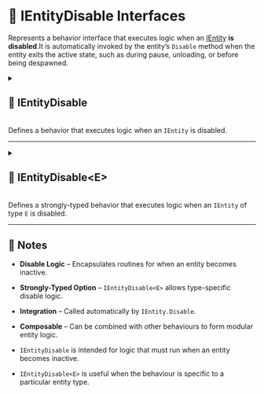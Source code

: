 # 🧩️ IEntityDisable Interfaces

Represents a behavior interface that executes logic when an [IEntity](../Entities/IEntity.md) **is disabled**.It is
automatically invoked by the entity’s `Disable` method when the entity exits the active state, such as during pause,
unloading, or before being despawned.

<details>
  <summary>
    <h2 id="entity-disable"> 🧩 IEntityDisable</h2>
    <br>Defines a behavior that executes logic when an <code>IEntity</code> is disabled.
  </summary>

<br>

```csharp
public interface IEntityDisable : IEntityBehaviour
```

- **Inheritance:** implements [IEntityBehaviour](IEntityBehaviour.md)

---

### 🏹 Methods

#### `Disable(IEntity)`

```csharp
public void Disable(IEntity entity);
```

- **Description:** Called when the entity is disabled.
- **Parameter:** `entity` – The entity being disabled.
- **Remarks:** Automatically called by `IEntity.Disable` when the entity exits the active state.

---

### 🗂 Example of Usage

Disable a `Renderer` component

```csharp
public class DisableRendererBehaviour : IEntityDisable
{
    public void Disable(IEntity entity)
    {
        var renderer = entity.GetValue<Renderer>("Renderer");
        renderer.enabled = false;
    }
}
```

> Note: `GetValue<T>` assumes the entity has a `Renderer` component already set.

</details>

---

<details>
  <summary>
    <h2 id="entity-disable-t"> 🧩 IEntityDisable&lt;E&gt;</h2>
    <br>Defines a strongly-typed behavior that executes logic when an <code>IEntity</code> of type <code>E</code> is disabled.
  </summary>

<br>

```
public interface IEntityDisable<in E> : IEntityDisable where E : IEntity
```

- **Description:** Provides a strongly-typed version of `IEntityDisable` for handling disable logic for a specific
  `IEntity` type.
- **Type Parameter:** `E` – The concrete entity type this behavior is associated with.
- **Inherits:** [IEntityDisable](#entity-disable)
- **Remarks:** Automatically invoked by `IEntity.Disable` when the behavior is registered on an entity of type `E`.

---

## 🏹 Methods

#### `Disable(E)`

```csharp
public void Disable(E entity);
```

- **Description:** Called when the typed entity is disabled.
- **Parameter:** `entity` – The entity instance of type `E`.
- **Remarks:** Implements the base `IEntityDisable.Disable(IEntity)` explicitly by casting the `IEntity` to type `E`.

---

### 🗂 Example of Usage

Disable a `Renderer` for a unit entity

```csharp
public class UnitEntity : Entity
{
}
```

```csharp
public class DisableRendererBehaviour : IEntityDisable<UnitEntity>
{
    public void Disable(UnitEntity entity)
    {
        var renderer = entity.GetValue<Renderer>("Renderer");
        renderer.enabled = false;
    }
}
```

> Note: Uses the strongly-typed `UnitEntity`, so no casting from `IEntity` is required.

</details>

---

## 📝 Notes

- **Disable Logic** – Encapsulates routines for when an entity becomes inactive.
- **Strongly-Typed Option** – `IEntityDisable<E>` allows type-specific disable logic.
- **Integration** – Called automatically by `IEntity.Disable`.
- **Composable** – Can be combined with other behaviours to form modular entity logic.

- `IEntityDisable` is intended for logic that must run when an entity becomes inactive.
- `IEntityDisable<E>` is useful when the behaviour is specific to a particular entity type.